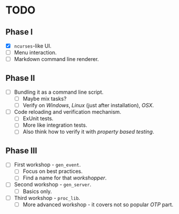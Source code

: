 # TODO

## Phase I

- [x] `ncurses`-like UI.
- [ ] Menu interaction.
- [ ] Markdown command line renderer.

## Phase II

- [ ] Bundling it as a command line script.
  - [ ] Maybe mix tasks?
  - [ ] Verify on *Windows*, *Linux* (just after installation), *OSX*.
- [ ] Code reloading and verification mechanism.
  - [ ] ExUnit tests.
  - [ ] More like integration tests.
  - [ ] Also think how to verify it with *property based testing*.

## Phase III

- [ ] First workshop - `gen_event`.
  - [ ] Focus on best practices.
  - [ ] Find a name for that *workshopper*.
- [ ] Second workshop - `gen_server`.
  - [ ] Basics only.
- [ ] Third workshop - `proc_lib`.
  - [ ] More advanced workshop - it covers not so popular *OTP* part.
